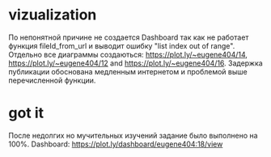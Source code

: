 # vizualization
По непонятной причине не создается Dashboard так как не работает функция fileId_from_url и выводит ошибку "list index out of range".
Отдельно все диаграммы создаються: https://plot.ly/~eugene404/14, https://plot.ly/~eugene404/12 and https://plot.ly/~eugene404/16.
Задержка публикации обоснована медленным интернетом и проблемой выше перечисленной функции.

# got it
После недолгих но мучительных изучений задание было выполнено на 100%.
Dashboard: https://plot.ly/dashboard/eugene404:18/view
